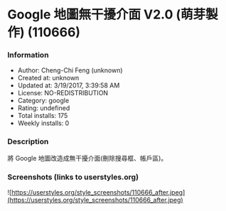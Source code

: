 # Google 地圖無干擾介面 V2.0 (萌芽製作) (110666)

### Information
- Author: Cheng-Chi Feng (unknown)
- Created at: unknown
- Updated at: 3/19/2017, 3:39:58 AM
- License: NO-REDISTRIBUTION
- Category: google
- Rating: undefined
- Total installs: 175
- Weekly installs: 0


### Description
將 Google 地圖改造成無干擾介面(刪除搜尋框、帳戶區)。


### Screenshots (links to userstyles.org)
![https://userstyles.org/style_screenshots/110666_after.jpeg](https://userstyles.org/style_screenshots/110666_after.jpeg)


